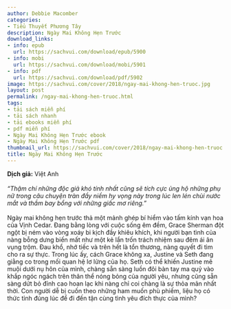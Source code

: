 ```yaml
---
author: Debbie Macomber
categories:
- Tiểu Thuyết Phương Tây
description: Ngày Mai Không Hẹn Trước
download_links:
- info: epub
  url: https://sachvui.com/download/epub/5900
- info: mobi
  url: https://sachvui.com/download/mobi/5901
- info: pdf
  url: https://sachvui.com/download/pdf/5902
image: https://sachvui.com/cover/2018/ngay-mai-khong-hen-truoc.jpg
layout: post
permalink: /ngay-mai-khong-hen-truoc.html
tags:
- tải sách miễn phí
- tải sách nhanh
- tải ebooks miễn phí
- pdf miễn phí
- Ngày Mai Không Hẹn Trước ebook
- Ngày Mai Không Hẹn Trước pdf
thumbnail_url: https://sachvui.com/cover/2018/ngay-mai-khong-hen-truoc.jpg
title: Ngày Mai Không Hẹn Trước
---
```


 <div class="item-desc text-justify"> <p><strong>Dịch giả:</strong> Việt Anh<br><br><em>“Thậm chí những độc giả khó tính nhất cũng sẽ tích cực ủng hộ những phụ nữ trong câu chuyện tràn đầy niềm hy vọng này trong lúc len lén chùi nước mắt và thầm bay bổng với những giấc mơ riêng.”</em><br><br>Ngày mai không hẹn trước thả một mảnh ghép bí hiểm vào tấm kính vạn hoa của Vịnh Cedar. Đang bằng lòng với cuộc sống êm đềm, Grace Sherman đột ngột bị ném vào vòng xoáy bi kịch đầy khiêu khích, khi người bạn tình của nàng bỗng dưng biến mất như một kẻ lẩn trốn trách nhiệm sau đêm ái ân vụng trộm. Đau khổ, nhớ tiếc và trên hết là tổn thương, nàng quyết đi tìm cho ra sự thực. Trong lúc ấy, cách Grace không xa, Justine và Seth đang giằng co trong mối quan hệ lơ lửng của họ. Seth có thể khiến Justine mê muội dưới nụ hôn của mình, chàng sẵn sàng luồn đôi bàn tay ma quỷ vào khắp ngóc ngách trên thân thể nóng bỏng của người yêu, nhưng cũng sẵn sàng dứt bỏ đỉnh cao hoan lạc khi nàng chỉ coi chàng là sự thỏa mãn nhất thời. Con người dễ bị cuốn theo những ham muốn phù phiếm, liệu họ có thức tỉnh đúng lúc để đi đến tận cùng tình yêu đích thực của mình?</p> </div>